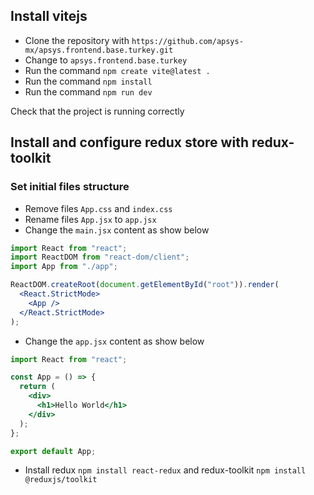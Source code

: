 ## Install vitejs

- Clone the repository with `https://github.com/apsys-mx/apsys.frontend.base.turkey.git`
- Change to `apsys.frontend.base.turkey`
- Run the command `npm create vite@latest .`
- Run the command `npm install`
- Run the command `npm run dev`

Check that the project is running correctly

## Install and configure redux store with redux-toolkit

### Set initial files structure

- Remove files `App.css` and `index.css`
- Rename files `App.jsx` to `app.jsx`
- Change the `main.jsx` content as show below

```jsx
import React from "react";
import ReactDOM from "react-dom/client";
import App from "./app";

ReactDOM.createRoot(document.getElementById("root")).render(
  <React.StrictMode>
    <App />
  </React.StrictMode>
);
```

- Change the `app.jsx` content as show below

```jsx
import React from "react";

const App = () => {
  return (
    <div>
      <h1>Hello World</h1>
    </div>
  );
};

export default App;
```

- Install redux `npm install react-redux` and redux-toolkit `npm install @reduxjs/toolkit`
